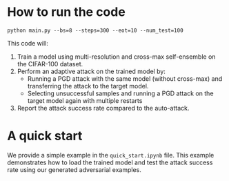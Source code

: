 # How to run the code 
`python main.py --bs=8 --steps=300 --eot=10 --num_test=100`

This code will:

1. Train a model using multi-resolution and cross-max self-ensemble on the CIFAR-100 dataset.
2. Perform an adaptive attack on the trained model by:
    - Running a PGD attack with the same model (without cross-max) and transferring the attack to the target model.
    - Selecting unsuccessful samples and running a PGD attack on the target model again with multiple restarts
3. Report the attack success rate compared to the auto-attack.

# A quick start

We provide a simple example in the `quick_start.ipynb` file. This example demonstrates how to load the trained model and test the attack success rate using our generated adversarial examples.

